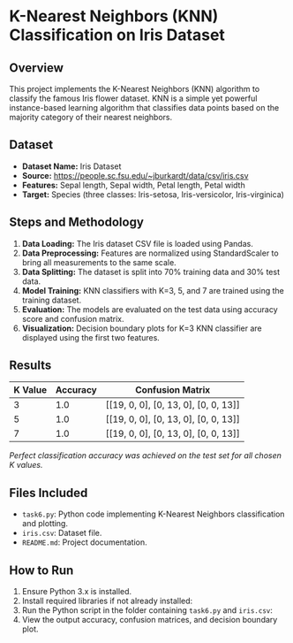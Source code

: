 # K-Nearest Neighbors (KNN) Classification on Iris Dataset

## Overview
This project implements the K-Nearest Neighbors (KNN) algorithm to classify the famous Iris flower dataset. KNN is a simple yet powerful instance-based learning algorithm that classifies data points based on the majority category of their nearest neighbors.

## Dataset
- **Dataset Name:** Iris Dataset
- **Source:** https://people.sc.fsu.edu/~jburkardt/data/csv/iris.csv
- **Features:** Sepal length, Sepal width, Petal length, Petal width
- **Target:** Species (three classes: Iris-setosa, Iris-versicolor, Iris-virginica)

## Steps and Methodology
1. **Data Loading:** The Iris dataset CSV file is loaded using Pandas.
2. **Data Preprocessing:** Features are normalized using StandardScaler to bring all measurements to the same scale.
3. **Data Splitting:** The dataset is split into 70% training data and 30% test data.
4. **Model Training:** KNN classifiers with K=3, 5, and 7 are trained using the training dataset.
5. **Evaluation:** The models are evaluated on the test data using accuracy score and confusion matrix.
6. **Visualization:** Decision boundary plots for K=3 KNN classifier are displayed using the first two features.

## Results
| K Value | Accuracy | Confusion Matrix                              |
|---------|----------|-----------------------------------------------|
| 3       | 1.0      | [[19, 0, 0], [0, 13, 0], [0, 0, 13]]         |
| 5       | 1.0      | [[19, 0, 0], [0, 13, 0], [0, 0, 13]]         |
| 7       | 1.0      | [[19, 0, 0], [0, 13, 0], [0, 0, 13]]         |

*Perfect classification accuracy was achieved on the test set for all chosen K values.*

## Files Included
- `task6.py`: Python code implementing K-Nearest Neighbors classification and plotting.
- `iris.csv`: Dataset file.
- `README.md`: Project documentation.

## How to Run
1. Ensure Python 3.x is installed.
2. Install required libraries if not already installed:
3. Run the Python script in the folder containing `task6.py` and `iris.csv`:
4. View the output accuracy, confusion matrices, and decision boundary plot.


